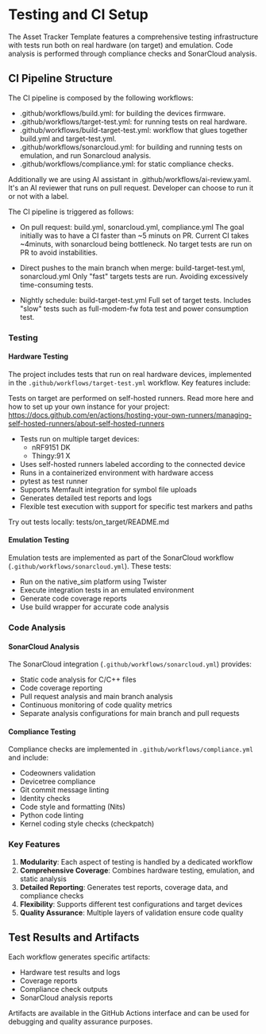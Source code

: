 # Testing and CI Setup

The Asset Tracker Template features a comprehensive testing infrastructure with tests run both on real hardware (on target) and emulation.
Code analysis is performed through compliance checks and SonarCloud analysis.

## CI Pipeline Structure

The CI pipeline is composed by the following workflows:
- .github/workflows/build.yml: for building the devices firmware.
- .github/workflows/target-test.yml: for running tests on real hardware.
- .github/workflows/build-target-test.yml: workflow that glues together build.yml and target-test.yml.
- .github/workflows/sonarcloud.yml: for building and running tests on emulation, and run Sonarcloud analysis.
- .github/workflows/compliance.yml: for static compliance checks.

Additionally we are using AI assistant in .github/workflows/ai-review.yaml. It's an AI reviewer that runs on pull request.
Developer can choose to run it or not with a label.


The CI pipeline is triggered as follows:
- On pull request: build.yml, sonarcloud.yml, compliance.yml
The goal initially was to have a CI faster than ~5 minuts on PR. Current CI takes ~4minuts, with sonarcloud being bottleneck.
No target tests are run on PR to avoid instabilities.

- Direct pushes to the main branch when merge: build-target-test.yml, sonarcloud.yml
Only "fast" targets tests are run. Avoiding excessively time-consuming tests.

- Nightly schedule: build-target-test.yml
Full set of target tests. Includes "slow" tests such as full-modem-fw fota test and power consumption test.

### Testing

#### Hardware Testing
The project includes tests that run on real hardware devices, implemented in the `.github/workflows/target-test.yml` workflow. Key features include:

Tests on target are performed on self-hosted runners.
Read more here and how to set up your own instance for your project: https://docs.github.com/en/actions/hosting-your-own-runners/managing-self-hosted-runners/about-self-hosted-runners


- Tests run on multiple target devices:
  - nRF9151 DK
  - Thingy:91 X
- Uses self-hosted runners labeled according to the connected device
- Runs in a containerized environment with hardware access
- pytest as test runner
- Supports Memfault integration for symbol file uploads
- Generates detailed test reports and logs
- Flexible test execution with support for specific test markers and paths

Try out tests locally: tests/on_target/README.md

#### Emulation Testing
Emulation tests are implemented as part of the SonarCloud workflow (`.github/workflows/sonarcloud.yml`). These tests:

- Run on the native_sim platform using Twister
- Execute integration tests in an emulated environment
- Generate code coverage reports
- Use build wrapper for accurate code analysis

### Code Analysis

#### SonarCloud Analysis
The SonarCloud integration (`.github/workflows/sonarcloud.yml`) provides:

- Static code analysis for C/C++ files
- Code coverage reporting
- Pull request analysis and main branch analysis
- Continuous monitoring of code quality metrics
- Separate analysis configurations for main branch and pull requests

#### Compliance Testing
Compliance checks are implemented in `.github/workflows/compliance.yml` and include:

- Codeowners validation
- Devicetree compliance
- Git commit message linting
- Identity checks
- Code style and formatting (Nits)
- Python code linting
- Kernel coding style checks (checkpatch)


### Key Features

1. **Modularity**: Each aspect of testing is handled by a dedicated workflow
2. **Comprehensive Coverage**: Combines hardware testing, emulation, and static analysis
3. **Detailed Reporting**: Generates test reports, coverage data, and compliance checks
4. **Flexibility**: Supports different test configurations and target devices
5. **Quality Assurance**: Multiple layers of validation ensure code quality

## Test Results and Artifacts

Each workflow generates specific artifacts:
- Hardware test results and logs
- Coverage reports
- Compliance check outputs
- SonarCloud analysis reports

Artifacts are available in the GitHub Actions interface and can be used for debugging and quality assurance purposes.
